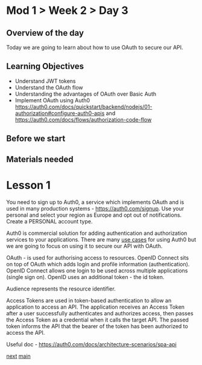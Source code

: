 # Mod 1 > Week 2 > Day 3

## Overview of the day
Today we are going to learn about how to use OAuth to secure our API. 

## Learning Objectives
* Understand JWT tokens
* Understand the OAuth flow
* Understanding the advantages of OAuth over Basic Auth
* Implement OAuth using Auth0 https://auth0.com/docs/quickstart/backend/nodejs/01-authorization#configure-auth0-apis and https://auth0.com/docs/flows/authorization-code-flow

## Before we start

## Materials needed

# Lesson 1
You need to sign up to Auth0, a service which implements OAuth and is used in many production systems - https://auth0.com/signup.
Use your personal and select your region as Europe and opt out of notifications. Create a PERSONAL account type.

Auth0 is commercial solution for adding authentication and authorization services to your applications. There are many [use cases](https://auth0.com/docs/get-started#use-cases-for-auth0) for using Auth0 but we are going to focus on using it to secure our API with OAuth.

OAuth - is used for authorising access to resources. OpenID Connect sits on top of OAuth which adds login and profile information (authentication). OpenID Connect allows one login to be used across multiple applications (single sign on). OpenID uses an additional token - the id token.

Audience represents the resource identifier.

Access Tokens are used in token-based authentication to allow an application to access an API. The application receives an Access Token after a user successfully authenticates and authorizes access, then passes the Access Token as a credential when it calls the target API. The passed token informs the API that the bearer of the token has been authorized to access the API.

Useful doc - https://auth0.com/docs/architecture-scenarios/spa-api

[next](/swe/mod1/wk2/day4.html)
[main](/swe)